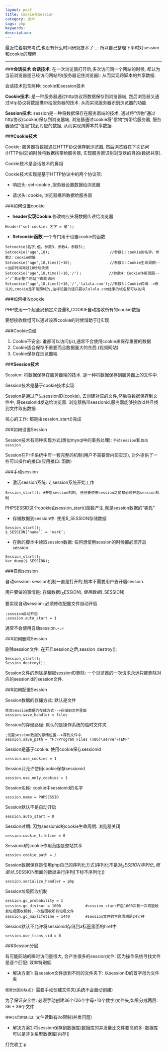 ```yaml
---
layout: post
title: Cookie与Session
category: 技术
tags: php
keywords: 
description: 
---
```


最近忙着期末考试,也没有什么时间研究技术了-,- 所以自己整理下平时对session和cookie的理解
***

###**会话技术**
**会话技术**: 在一次浏览器打开后,多次访问同一个网站的时候, 都认为当前浏览器是已经访问网站的(服务器记住浏览器): 从而实现跨脚本的共享数据.

会话技术包含两种: cookie和session技术

**Cookie技术**: 
是一种服务器通过http协议将数据保存到浏览器端, 然后浏览器又通过http协议将数据携带给服务器的技术. 从而实现服务器识别浏览器的功能.

**Session技术**: 
session是一种将数据保存在服务器端的技术, 通过将”信物”通过http协议(cookie)保存到浏览器端, 浏览器通过cookie将”信物”携带给服务器, 服务器通过”信服”找到对应的数据, 从而实现跨脚本共享数据.

###**Cookie技术**

Cookie: 服务器将数据通过HTTP协议保存到浏览器, 然后浏览器在下次访问(HTTP协议)的时候将数据携带给服务器, 实现服务器识别浏览器的目的(数据共享).

Cookie技术是会话技术的鼻祖

Cookie技术实现是基于HTTP协议中的两个协议项:

- 响应头: set-cookie ,服务器设置数据给浏览器

- 请求头: cookie, 浏览器携带数据给服务器

###如何设置cookie

- **header实现Cookie**:修改响应头将数据传递给浏览器

```
Header(‘set-cookie: 名字 = 值’);
```
- **Setcookie函数**:一个专门用于设置cookie的函数

```
Setcookie(名字,值，参数3，参数4，参数5);
Setcookie('age',18);	                       //参数1：cookie的名字。参数2：cookie的值
Setcookie('age',18,time()+10);	               //参数3：Cookie生命周期-->当前时间再过10秒后失效
Setcookie('age',18,time()+10,'/')；            //参数4：Cookie作用范围-->‘/’表示整个网站下都能访问
Setcookie('age',18,time()+10,'/','lalala.com');//参数5：Cookie跨域-->默认的,cookie是不能跨域的,这样设置的话只要以lalala.com结束的域名都可以访问
```

###如何接收cookie

PHP使用一个超全局预定义变量$_COOKIE自动接收所有的cookie数据

要想接收数组可以通过设置cookie的时候借助于[]实现

###Cookie总结
1.	Cookie不安全: 谁都可以访问(js),通常不会使用cookie来保存重要的数据
2.	Cookie适合保存不重要而且数据量大的东西.(视频网站)
3.	Cookie保存在浏览器端

###**Session技术**

Session: 将数据保存在服务器端的技术. 是一种将数据保存到服务器上的文件中.

Session技术是基于cookie技术实现.

Session是通过产生sessionID(cookie), 去创建对应的文件,然后将数据保存到文件中, 将sessionid发送给浏览器. 浏览器携带sessionid,服务器能够接收id并且找到文件取出数据.

核心的工作: 都是由session_start()完成

###如何设置Session

Session技术有两种实现方式(类似mysql中的事务处理): `手动session`和`自动session`

Session在PHP系统中有一套完整的机制(用户不需要管内部实现), 对外提供了一些可以操作的接口(应用接口: 函数)

###手动session

- 激活session系统: 让session系统开始工作

```
Session_start(): #开启session机制, 任何要使用session之前都必须开启session机制
```
PHPSESSID这个cookie由session_start()函数产生,就是session数据的”钥匙”

- 存储数据到session中: 使用$_SESSION存储数据

```
Session_start();
$_SESSION[‘name’] = ‘mark’;
```

- 在新的脚本中读取session数据: 任何想使用session的时候都必须开启session

```
Session_start();
Var_dump($_SESSION);
```

###自动session

自动session: session机制一直是打开的,根本不需要用户去开启session.

用户要做的事情是: 存储数据($_SESSION),使用数据($_SESSION)

要实现自动session: 必须修改配置文件自动开启
 
```
;session自动开启
;session.auto_start = 1
```

通常不会使用自动session.=.=

###如何删除Session

删除session文件: 在开启session之后,session_destroy();

```
Session_start();
Session_destroy();
```

Session文件的删除是根据sessionID删除: 一个浏览器的一次请求永远只能删除对应的sessionid的session文件.

###如何配置Session

Session数据的存储方式: 默认是文件

```
修改session数据的存储方式-->存储到文件里面
session.save_handler = files
```

Session的存储路径: 默认的是操作系统的临时文件夹

```
;设置session数据的存储位置-->存到文件中
session.save_path = "F:\Program Files (x86)\server\TEMP"
```

Session是基于cookie: 使用cookie保存sessionid

```
session.use_cookies = 1
```

Session只允许使用cookie保存sessionid

```
session.use_only_cookies = 1
```

Session名称: cookie中sessionid的名字

```
session.name = PHPSESSID
```

Session默认不是自动开启

```
session.auto_start = 0
```

Session过期: 因为sessionid的cookie生命周期: 浏览器关闭

```
session.cookie_lifetime = 0
```

Sessionid的cookie作用范围是整站共享

```
session.cookie_path = /
```
Session数据保存是使用php自己的序列化方式(序列化不是对$_SESSION序列化,而是对$_SESSION里面的数据进行序列[下标不序列化])

```
session.serialize_handler = php
```

Session垃圾回收机制

```
session.gc_probability = 1
session.gc_divisor = 1000			#session_start开启1000次有一次可能触发垃圾回收机制,一次性回收所有垃圾文件
session.gc_maxlifetime = 1440		#session文件的生命周期是24分钟
```

Session默认不允许将sessionid存储到a标签里面的href中

```
session.use_trans_sid = 0
```

###Session分层

有可能网站的瞬时访问量很大, 会产生很多的session文件: 因为操作系统寻找文件是逐个匹配: 效率特别低.

- 解决方案1: 将session文件放到不同的文件夹下: 以sessionID的首字母为文件夹
 

`使用分层的缺点1`: 需要手动创建文件夹(系统不会自动创建)
 
为了保证安全性: 必须手动创建36个(26个字母+10个数字)文件夹,如果分成两层: 36 * 36个文件

`使用分层的缺点2`: 文件读取有i/o限制(并发问题)


- 解决方案2:将session保存到数据库(数据库的并发量比文件要高的多:  数据库可以是非关系型数据库[内存])

打完收工:p